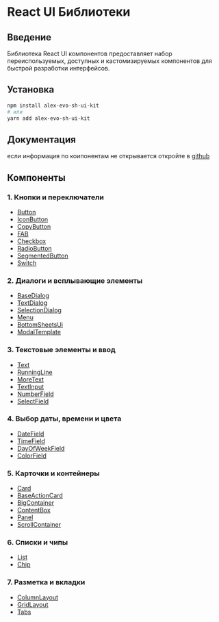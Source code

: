 # React UI Библиотеки

## Введение

Библиотека React UI компонентов предоставляет набор переиспользуемых, доступных и кастомизируемых компонентов для быстрой разработки интерфейсов.

## Установка

```bash
npm install alex-evo-sh-ui-kit
# или
yarn add alex-evo-sh-ui-kit
```

## Документация
если информация по коипонентам не открывается откройте в [github](https://github.com/Alex-Evo-2266/alex-evo-sh-ui-kit/blob/main/README.md)

## Компоненты

### **1. Кнопки и переключатели**  
- [Button](./docs/Button.md)  
- [IconButton](./docs/IconButton.md)  
- [CopyButton](./docs/CopyButton.md)  
- [FAB](./docs/FAB.md)  
- [Checkbox](./docs/Checkbox.md)  
- [RadioButton](./docs/RadioButton.md)  
- [SegmentedButton](./docs/SegmentedButton.md)  
- [Switch](./docs/Switch.md)  

### **2. Диалоги и всплывающие элементы**  
- [BaseDialog](./docs/BaseDialog.md)  
- [TextDialog](./docs/TextDialog.md)  
- [SelectionDialog](./docs/SelectionDialog.md)  
- [Menu](./docs/Menu.md)  
- [BottomSheetsUi](./docs/BottomSheetsUi.md)  
- [ModalTemplate](./docs/ModalTemplate.md)  

### **3. Текстовые элементы и ввод**  
- [Text](./docs/Text.md)  
- [RunningLine](./docs/RunningLine.md)
- [MoreText](./docs/MoreText.md)  
- [TextInput](./docs/TextInput.md)  
- [NumberField](./docs/NumberField.md)  
- [SelectField](./docs/SelectField.md)  

### **4. Выбор даты, времени и цвета**  
- [DateField](./docs/DateField.md)  
- [TimeField](./docs/TimeField.md)  
- [DayOfWeekField](./docs/DayOfWeekField.md)  
- [ColorField](./docs/ColorField.md)  

### **5. Карточки и контейнеры**  
- [Card](./docs/Card.md)  
- [BaseActionCard](./docs/BaseActionCard.md)  
- [BigContainer](./docs/BigContainer.md)  
- [ContentBox](./docs/ContentBox.md)  
- [Panel](./docs/Panel.md)  
- [ScrollContainer](./docs/ScrollContainer.md)  

### **6. Списки и чипы**  
- [List](./docs/List.md)  
- [Chip](./docs/Chip.md)  

### **7. Разметка и вкладки**  
- [ColumnLayout](./docs/ColumnLayout.md)  
- [GridLayout](./docs/GridLayout.md)  
- [Tabs](./docs/Tabs.md)  
